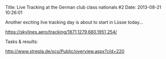 Title: Live Tracking at the German club class nationals #2
Date: 2013-08-21 10:26:01

Another exciting live tracking day is about to start in Lüsse today...

<https://skylines.aero/tracking/1871,1279,680,1951,254/>

Tasks & results:

<http://www.strepla.de/scs/Public/overview.aspx?cId=220>
